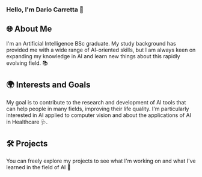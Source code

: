 ### Hello, I'm Dario Carretta 👋

## 🌐 About Me

I'm an Artificial Intelligence BSc graduate. My study background has provided me with a wide range of AI-oriented skills, but I am always keen on expanding my knowledge in AI and learn new things about this rapidly evolving field. 📚

## 🌍 Interests and Goals

My goal is to contribute to the research and development of AI tools that can help people in many fields, improving their life quality. I'm particularly interested in AI applied to computer vision and about the applications of AI in Healthcare 🩺.

## 🛠️ Projects

You can freely explore my projects to see what I'm working on and what I've learned in the field of AI 👀
